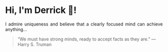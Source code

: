 # Hi, I'm Derrick 👋!
<p align="justify">I admire uniqueness and believe that a clearly focused mind can achieve anything...</p> 
<!-- #quote-start -->
<blockquote>&ldquo;We must have strong minds, ready to accept facts as they are.&rdquo; &mdash; <footer>Harry S. Truman</footer></blockquote>
<!-- #quote-end -->
